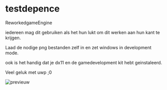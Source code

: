# testdepence
 ReworkedgameEngine

iedereen mag dit gebruiken als het hun lukt om dit werken aan hun kant te krijgen.

Laad de nodige png bestanden zelf in en zet windows in development mode.

ook is het handig dat je dx11 en de gamedevelopment kit hebt geinstaleerd.

Veel geluk met uwp ;0

 ![previeuw](https://github.com/NHLStenden-HBO-ICT/testdepence/assets/102025160/250af3d7-e920-4395-8da5-44ae344fbc99)

